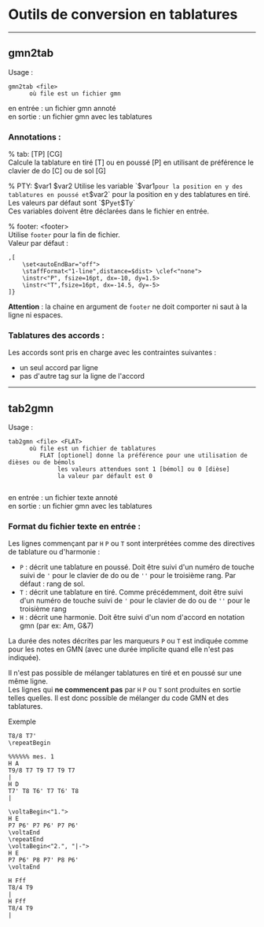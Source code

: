 # Outils de conversion en tablatures

--------------

## gmn2tab

Usage :
~~~~~~~~
gmn2tab <file>
      où file est un fichier gmn
~~~~~~~~

en entrée : un fichier gmn annoté  
en sortie : un fichier gmn avec les tablatures  

### Annotations :

% tab: [TP] [CG]  
	Calcule la tablature en tiré [T] ou en poussé [P] en utilisant de préférence le clavier de do [C] ou de sol [G]
	
% PTY: $var1 $var2  
	Utilise les variable `$var1` pour la position en y des tablatures en poussé et `$var2` pour la position en y des tablatures en tiré.  
	Les valeurs par défaut sont `$Py` et `$Ty`   
	Ces variables doivent être déclarées dans le fichier en entrée.
	
% footer: \<footer>  
	Utilise `footer` pour la fin de fichier.  
	Valeur par défaut :   
~~~~~~~~~
,[
	\set<autoEndBar="off">
	\staffFormat<"1-line",distance=$dist> \clef<"none">
	\instr<"P", fsize=16pt, dx=-10, dy=1.5>
	\instr<"T",fsize=16pt, dx=-14.5, dy=-5>
]}
~~~~~~~~~

**Attention** : la chaine en  argument de `footer` ne doit comporter ni saut à la ligne ni espaces.

### Tablatures des accords :

Les accords sont pris en charge avec les contraintes suivantes :

- un seul accord par ligne
- pas d'autre tag sur la ligne de l'accord

--------------

## tab2gmn

Usage :
~~~~~~~~
tab2gmn <file> <FLAT>
      où file est un fichier de tablatures
         FLAT [optionel] donne la préférence pour une utilisation de dièses ou de bémols
              les valeurs attendues sont 1 [bémol] ou 0 [dièse]
              la valeur par défault est 0
               
~~~~~~~~

en entrée : un fichier texte annoté  
en sortie : un fichier gmn avec les tablatures  

### Format du fichier texte en entrée :
Les lignes commençant par `H` `P` ou `T` sont interprétées comme des directives de tablature ou d'harmonie :

- `P` : décrit une tablature en poussé. Doit être suivi d'un numéro de touche suivi de `'` pour le clavier de do ou de `''` pour le troisième rang. Par défaut : rang de sol.
- `T` : décrit une tablature en tiré. Comme précédemment, doit être suivi d'un numéro de touche suivi de `'` pour le clavier de do ou de `''` pour le troisième rang
- `H` : décrit une harmonie. Doit être suivi d'un nom d'accord en notation gmn (par ex: Am, G&7)

La durée des notes décrites par les marqueurs `P` ou `T` est indiquée comme pour les notes en GMN (avec une durée implicite quand elle n'est pas indiquée).

Il n'est pas possible de mélanger tablatures en tiré et en poussé sur une même ligne.  
Les lignes qui **ne commencent pas** par `H` `P` ou `T` sont produites en sortie telles quelles. Il est donc possible de mélanger du code GMN et des tablatures.

Exemple
~~~~~~~~
T8/8 T7' 
\repeatBegin

%%%%%% mes. 1
H A
T9/8 T7 T9 T7 T9 T7 
|
H D
T7' T8 T6' T7 T6' T8 
|

\voltaBegin<"1.">
H E
P7 P6' P7 P6' P7 P6' 
\voltaEnd
\repeatEnd
\voltaBegin<"2.", "|-">
H E
P7 P6' P8 P7' P8 P6' 
\voltaEnd

H Fff
T8/4 T9 
|
H Fff
T8/4 T9
|
~~~~~~~~
